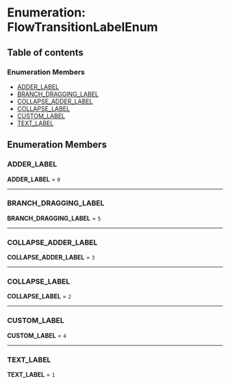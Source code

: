 # Enumeration: FlowTransitionLabelEnum

## Table of contents

### Enumeration Members

* [ADDER\_LABEL](/auto-docs/fixed-layout-editor/enums/FlowTransitionLabelEnum.md#adder_label)
* [BRANCH\_DRAGGING\_LABEL](/auto-docs/fixed-layout-editor/enums/FlowTransitionLabelEnum.md#branch_dragging_label)
* [COLLAPSE\_ADDER\_LABEL](/auto-docs/fixed-layout-editor/enums/FlowTransitionLabelEnum.md#collapse_adder_label)
* [COLLAPSE\_LABEL](/auto-docs/fixed-layout-editor/enums/FlowTransitionLabelEnum.md#collapse_label)
* [CUSTOM\_LABEL](/auto-docs/fixed-layout-editor/enums/FlowTransitionLabelEnum.md#custom_label)
* [TEXT\_LABEL](/auto-docs/fixed-layout-editor/enums/FlowTransitionLabelEnum.md#text_label)

## Enumeration Members

### ADDER\_LABEL

**ADDER\_LABEL** = `0`

***

### BRANCH\_DRAGGING\_LABEL

**BRANCH\_DRAGGING\_LABEL** = `5`

***

### COLLAPSE\_ADDER\_LABEL

**COLLAPSE\_ADDER\_LABEL** = `3`

***

### COLLAPSE\_LABEL

**COLLAPSE\_LABEL** = `2`

***

### CUSTOM\_LABEL

**CUSTOM\_LABEL** = `4`

***

### TEXT\_LABEL

**TEXT\_LABEL** = `1`
